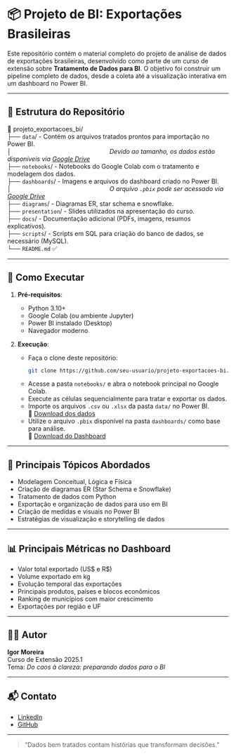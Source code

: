 # 📦 Projeto de BI: Exportações Brasileiras

Este repositório contém o material completo do projeto de análise de dados de exportações brasileiras, desenvolvido como parte de um curso de extensão sobre **Tratamento de Dados para BI**. O objetivo foi construir um pipeline completo de dados, desde a coleta até a visualização interativa em um dashboard no Power BI.

---

## 📁 Estrutura do Repositório

📂 projeto_exportacoes_bi/  
├── `data`/              - Contém os arquivos tratados prontos para importação no Power BI.  
│                *Devido ao tamanho, os dados estão disponíveis via [Google Drive](https://drive.google.com/drive/folders/1NFBguB2NEaWcj4lf_4z8fW8kucXJtr23?usp=drive_link)*  
├── `notebooks`/         - Notebooks do Google Colab com o tratamento e modelagem dos dados.  
├── `dashboards`/        - Imagens e arquivos do dashboard criado no Power BI.  
│                *O arquivo `.pbix` pode ser acessado via [Google Drive](https://drive.google.com/drive/folders/1BpxZA3IE3x-N-XFYmUPfPUK_tWwUYPE6?usp=drive_link)*  
├── `diagrams`/          - Diagramas ER, star schema e snowflake.  
├── `presentation`/      - Slides utilizados na apresentação do curso.  
├── `docs`/              - Documentação adicional (PDFs, imagens, resumos explicativos).  
├── `scripts`/           - Scripts em SQL para criação do banco de dados, se necessário (MySQL).  
└── `README.md` ✅  

---

## 🚀 Como Executar

1. **Pré-requisitos**:
   - Python 3.10+
   - Google Colab (ou ambiente Jupyter)
   - Power BI instalado (Desktop)
   - Navegador moderno

2. **Execução**:
   - Faça o clone deste repositório:
     ```bash
     git clone https://github.com/seu-usuario/projeto-exportacoes-bi.git
     ```
   - Acesse a pasta `notebooks/` e abra o notebook principal no Google Colab.
   - Execute as células sequencialmente para tratar e exportar os dados.
   - Importe os arquivos `.csv` ou `.xlsx` da pasta `data/` no Power BI.  
     🔗 [Download dos dados](https://drive.google.com/drive/folders/1NFBguB2NEaWcj4lf_4z8fW8kucXJtr23?usp=drive_link)
   - Utilize o arquivo `.pbix` disponível na pasta `dashboards/` como base para análise.  
     🔗 [Download do Dashboard](https://drive.google.com/drive/folders/1BpxZA3IE3x-N-XFYmUPfPUK_tWwUYPE6?usp=drive_link)

---

## 🧠 Principais Tópicos Abordados

- Modelagem Conceitual, Lógica e Física
- Criação de diagramas ER (Star Schema e Snowflake)
- Tratamento de dados com Python
- Exportação e organização de dados para uso em BI
- Criação de medidas e visuais no Power BI
- Estratégias de visualização e storytelling de dados

---

## 📊 Principais Métricas no Dashboard

- Valor total exportado (US$ e R$)
- Volume exportado em kg
- Evolução temporal das exportações
- Principais produtos, países e blocos econômicos
- Ranking de municípios com maior crescimento
- Exportações por região e UF

---

## 👨‍🏫 Autor

**Igor Moreira**  
Curso de Extensão 2025.1  
Tema: *Do caos à clareza: preparando dados para o BI*

---

## 📬 Contato

- [LinkedIn](https://www.linkedin.com/in/igors-moreira/)
- [GitHub](https://github.com/IgorMoriera)

---

> “Dados bem tratados contam histórias que transformam decisões.”

